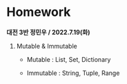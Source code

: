# Homework

**대전 3반 정민우 / 2022.7.19(화)**

1. Mutable & Immutable
   
   * Mutable : List, Set, Dictionary
   
   * Immutable : String, Tuple, Range
   
   